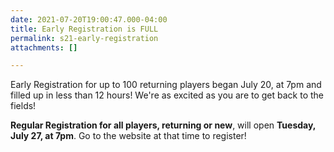 ```yaml
---
date: 2021-07-20T19:00:47.000-04:00
title: Early Registration is FULL
permalink: s21-early-registration
attachments: []

---
```

Early Registration for up to 100 returning players began July 20, at 7pm and filled up in less than 12 hours!  We're as excited as you are to get back to the fields!

**Regular Registration for all players, returning or new**, will open **Tuesday, July 27, at 7pm**. Go to the website at that time to register! 